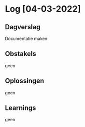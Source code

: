 # Log [04-03-2022]

## Dagverslag
Documentatie maken

## Obstakels
geen

## Oplossingen
geen

## Learnings
geen